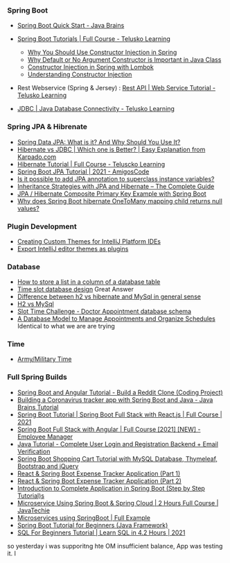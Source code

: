 ### Spring Boot

* [Spring Boot Quick Start - Java Brains](https://www.youtube.com/playlist?list=PLqq-6Pq4lTTbx8p2oCgcAQGQyqN8XeA1x)

* [Spring Boot Tutorials | Full Course - Telusko Learning](https://www.youtube.com/watch?v=35EQXmHKZYs&ab_channel=Telusko)
    - [Why You Should Use Constructor Injection in Spring](https://reflectoring.io/constructor-injection/)
    - [Why Default or No Argument Constructor is Important in Java Class](https://javarevisited.blogspot.com/2014/01/why-default-or-no-argument-constructor-java-class.html#axzz6nDJaF2P5)
    - [Constructor Injection in Spring with Lombok](https://www.baeldung.com/spring-injection-lombok)
    - [Understanding Constructor Injection](https://freecontent.manning.com/understanding-constructor-injection/)

* Rest Webservice (Spring & Jersey) :
  [Rest API | Web Service Tutorial - Telusko Learning](https://www.youtube.com/watch?v=BZi44GOD8kY&ab_channel=Telusko)

* [JDBC | Java Database Connectivity - Telusko Learning](https://www.youtube.com/playlist?list=PLsyeobzWxl7rU7Jz3zDRpqB-EODzBbHOI)

### Spring JPA & Hibrenate

* [Spring Data JPA: What is it? And Why Should You Use It?](https://www.youtube.com/watch?v=x67yiTHxn00&ab_channel=ThorbenJanssen)
* [Hibernate vs JDBC | Which one is Better? | Easy Explanation from Karpado.com](https://www.youtube.com/watch?v=RoEELoKdqnk&ab_channel=KarpadoOfficial)
* [Hibernate Tutorial | Full Course - Teluscko Learning](https://www.youtube.com/watch?v=JR7-EdxDSf0&ab_channel=Telusko)
* [Spring Boot JPA Tutorial | 2021 - AmigosCode](https://www.youtube.com/watch?v=8SGI_XS5OPw&ab_channel=Amigoscode)
* [Is it possible to add JPA annotation to superclass instance variables?](https://stackoverflow.com/questions/2883033/is-it-possible-to-add-jpa-annotation-to-superclass-instance-variables)
* [Inheritance Strategies with JPA and Hibernate – The Complete Guide](https://thorben-janssen.com/complete-guide-inheritance-strategies-jpa-hibernate/)
* [JPA / Hibernate Composite Primary Key Example with Spring Boot](https://www.youtube.com/watch?v=FWCcKPokOTM&ab_channel=JavaGuides)
* [Why does Spring Boot hibernate OneToMany mapping child returns null values?](https://stackoverflow.com/questions/59266950/why-does-spring-boot-hibernate-onetomany-mapping-child-returns-null-values)

### Plugin Development

* [Creating Custom Themes for IntelliJ Platform IDEs](https://blog.jetbrains.com/platform/2019/03/creating-custom-themes-for-intellij-platform-ides/)
* [Export IntelliJ editor themes as plugins](https://blog.jetbrains.com/platform/2017/12/export-intellij-editor-themes-as-plugins/)

### Database

* [How to store a list in a column of a database table](https://stackoverflow.com/questions/3070384/how-to-store-a-list-in-a-column-of-a-database-table#:~:text=No%2C%20there%20is%20no%20%22better,then%20deserialize%20it%20upon%20retrieval.)
* [Time slot database design](https://stackoverflow.com/questions/29868565/time-slot-database-design)
  Great Answer
* [Difference between h2 vs hibernate and MySql in general sense](https://stackoverflow.com/questions/58934013/difference-between-h2-vs-hibernate-and-mysql-in-general-sense#:~:text=MySQL%20is%20a%20server%20%2D%20based,or%20in%20a%20separate%20process.)
* [H2 vs MySql](https://db-engines.com/en/system/H2%3BMySQL)
* [Slot Time Challenge - Doctor Appointment database schema](https://dba.stackexchange.com/questions/137606/slot-time-challenge-doctor-appointment-database-schema)
* [A Database Model to Manage Appointments and Organize Schedules](https://www.vertabelo.com/blog/a-database-model-to-manage-appointments-and-organize-schedules/)
  Identical to what we are are trying

### Time

* [Army/Military Time](https://armytimeconverter.com/)

### Full Spring Builds

* [Spring Boot and Angular Tutorial - Build a Reddit Clone (Coding Project)](https://www.youtube.com/watch?v=DKlTBBuc32c&t=542s&ab_channel=freeCodeCamp.org)
* [Building a Coronavirus tracker app with Spring Boot and Java - Java Brains Tutorial](https://www.youtube.com/watch?v=8hjNG9GZGnQ&t=12s&ab_channel=JavaBrains)
* [Spring Boot Tutorial | Spring Boot Full Stack with React.js | Full Course | 2021](https://www.youtube.com/watch?v=i-hoSg8iRG0&ab_channel=Amigoscode)
* [Spring Boot Full Stack with Angular | Full Course [2021] [NEW] - Employee Manager](https://www.youtube.com/watch?v=Gx4iBLKLVHk&ab_channel=Amigoscode)
* [Java Tutorial - Complete User Login and Registration Backend + Email Verification](https://www.youtube.com/watch?v=QwQuro7ekvc&ab_channel=Amigoscode)
* [Spring Boot Shopping Cart Tutorial with MySQL Database, Thymeleaf, Bootstrap and jQuery](https://www.youtube.com/watch?v=rFSxmKen6aQ&ab_channel=CodeJava)
* [React & Spring Boot Expense Tracker Application (Part 1)](https://www.youtube.com/watch?v=avvrsnYFXIE&ab_channel=CodeEngine)
* [React & Spring Boot Expense Tracker Application (Part 2)](https://www.youtube.com/watch?v=jCalDxGthoc&ab_channel=CodeEngine)
* [Introduction to Complete Application in Spring Boot (Step by Step Tutorial)s](https://www.youtube.com/watch?v=c4mv4N6i3Jc&list=PL9l1zUfnZkZkmDvzHCoLlc_nHBc7ZXiRO&ab_channel=KindsonTheTechPro)
* [Microservice Using Spring Boot & Spring Cloud | 2 Hours Full Course | JavaTechie](https://www.youtube.com/watch?v=tljuDMmfJz8&t=1085s&ab_channel=JavaTechie)
* [Microservices using SpringBoot | Full Example](https://www.youtube.com/watch?v=BnknNTN8icw&ab_channel=DailyCodeBuffer)
* [Spring Boot Tutorial for Beginners (Java Framework)](https://www.youtube.com/watch?v=vtPkZShrvXQ&t=827s&ab_channel=freeCodeCamp.org)
* [SQL For Beginners Tutorial | Learn SQL in 4.2 Hours | 2021](https://www.youtube.com/watch?v=5hzZtqCNQKk&ab_channel=Amigoscode)

so yesterday i was supporitng hte OM insufficient balance, App was testing it. I

